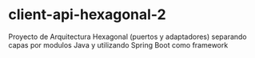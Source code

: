 # client-api-hexagonal-2
Proyecto de Arquitectura Hexagonal (puertos y adaptadores) separando capas por modulos Java y utilizando Spring Boot como framework  
